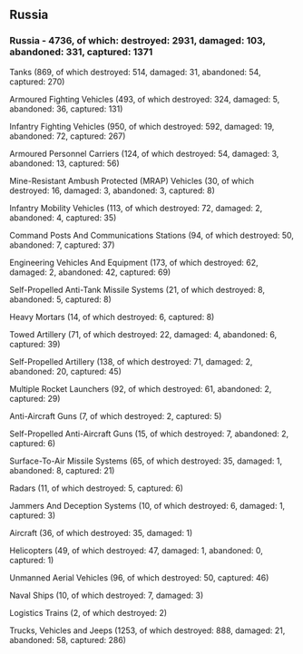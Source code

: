
 
 ## Russia
 
 ### Russia - 4736, of which: destroyed: 2931, damaged: 103, abandoned: 331, captured: 1371

 

 

 Tanks (869, of which destroyed: 514, damaged: 31, abandoned: 54, captured: 270)

 Armoured Fighting Vehicles (493, of which destroyed: 324, damaged: 5, abandoned: 36, captured: 131)

 Infantry Fighting Vehicles (950, of which destroyed: 592, damaged: 19, abandoned: 72, captured: 267)

 Armoured Personnel Carriers (124, of which destroyed: 54, damaged: 3, abandoned: 13, captured: 56)

 Mine-Resistant Ambush Protected (MRAP) Vehicles (30, of which destroyed: 16, damaged: 3, abandoned: 3, captured: 8)

 Infantry Mobility Vehicles (113, of which destroyed: 72, damaged: 2, abandoned: 4, captured: 35)

 Command Posts And Communications Stations (94, of which destroyed: 50, abandoned: 7, captured: 37)

 Engineering Vehicles And Equipment (173, of which destroyed: 62, damaged: 2, abandoned: 42, captured: 69)

 Self-Propelled Anti-Tank Missile Systems (21, of which destroyed: 8, abandoned: 5, captured: 8)

 Heavy Mortars (14, of which destroyed: 6, captured: 8)

 Towed Artillery (71, of which destroyed: 22, damaged: 4, abandoned: 6, captured: 39)

 Self-Propelled Artillery (138, of which destroyed: 71, damaged: 2, abandoned: 20, captured: 45)

 Multiple Rocket Launchers (92, of which destroyed: 61, abandoned: 2, captured: 29)

 Anti-Aircraft Guns (7, of which destroyed: 2, captured: 5)

 Self-Propelled Anti-Aircraft Guns (15, of which destroyed: 7, abandoned: 2, captured: 6)

 Surface-To-Air Missile Systems (65, of which destroyed: 35, damaged: 1, abandoned: 8, captured: 21)

 Radars (11, of which destroyed: 5, captured: 6)

 Jammers And Deception Systems (10, of which destroyed: 6, damaged: 1, captured: 3)

 Aircraft (36, of which destroyed: 35, damaged: 1)

 Helicopters (49, of which destroyed: 47, damaged: 1, abandoned: 0, captured: 1)

 Unmanned Aerial Vehicles (96, of which destroyed: 50, captured: 46)

 Naval Ships (10, of which destroyed: 7, damaged: 3)

 Logistics Trains (2, of which destroyed: 2)

 Trucks, Vehicles and Jeeps (1253, of which destroyed: 888, damaged: 21, abandoned: 58, captured: 286)

